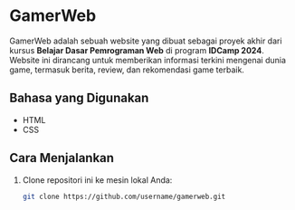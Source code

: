 # GamerWeb

GamerWeb adalah sebuah website yang dibuat sebagai proyek akhir dari kursus **Belajar Dasar Pemrograman Web** di program **IDCamp 2024**. Website ini dirancang untuk memberikan informasi terkini mengenai dunia game, termasuk berita, review, dan rekomendasi game terbaik.

## Bahasa yang Digunakan

- HTML
- CSS

## Cara Menjalankan

1. Clone repositori ini ke mesin lokal Anda:
   ```bash
   git clone https://github.com/username/gamerweb.git
